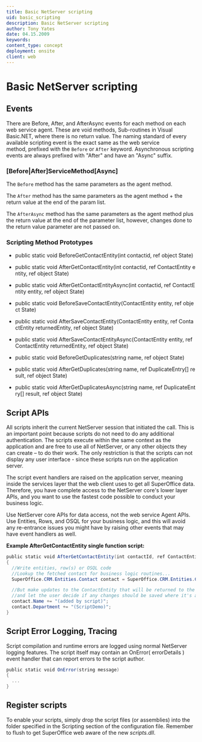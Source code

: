 ```yaml
---
title: Basic NetServer scripting
uid: basic_scripting
description: Basic NetServer scripting
author: Tony Yates
date: 04.15.2009
keywords:
content_type: concept
deployment: onsite
client: web
---
```


# Basic NetServer scripting

## Events

There are Before, After, and AfterAsync events for each method on each web service agent. These are void methods, Sub-routines in Visual Basic.NET, where there is no return value. The naming standard of every available scripting event is the exact same as the web service method, prefixed with the `Before` or `After` keyword. Asynchronous scripting events are always prefixed with "After" and have an "Async" suffix.

### \[Before|After\]ServiceMethod\[Async\]

The `Before` method has the same parameters as the agent method.

The `After` method has the same parameters as the agent method + the return value at the end of the param list.

The `AfterAsync` method has the same parameters as the agent method plus the return value at the end of the parameter list, however, changes done to the return value parameter are not passed on.

### Scripting Method Prototypes

* public static void BeforeGetContactEntity(int contactid, ref object State)
* public static void AfterGetContactEntity(int contactid, ref ContactEntity entity, ref object State)
* public static void AfterGetContactEntityAsync(int contactid, ref ContactEntity entity, ref object State)

* public static void BeforeSaveContactEntity(ContactEntity entity, ref object State)
* public static void AfterSaveContactEntity(ContactEntity entity, ref ContactEntity returnedEntity, ref object State)
* public static void AfterSaveContactEntityAsync(ContactEntity entity, ref ContactEntity returnedEntity, ref object State)

* public static void BeforeGetDuplicates(string name, ref object State)
* public static void AfterGetDuplicates(string name, ref DuplicateEntry\[\] result, ref object State)
* public static void AfterGetDuplicatesAsync(string name, ref DuplicateEntry\[\] result, ref object State)

## Script APIs

All scripts inherit the current NetServer session that initiated the call. This is an important point because scripts do not need to do any additional authentication. The scripts execute within the same context as the application and are free to use all of NetServer, or any other objects they can create – to do their work. The only restriction is that the scripts can not display any user interface - since these scripts run on the application server.

The script event handlers are raised on the application server, meaning inside the services layer that the web client uses to get all SuperOffice data. Therefore, you have complete access to the NetServer core's lower layer APIs, and you want to use the fastest code possible to conduct your business logic.

Use NetServer core APIs for data access, not the web service Agent APIs. Use Entities, Rows, and OSQL for your business logic, and this will avoid any re-entrance issues you might have by raising other events that may have event handlers as well.

**Example AfterGetContactEntity single function script:**

```csharp
public static void AfterGetContactEntity(int contactId, ref ContactEntity contact, ref object state)
{
  //Write entities, row(s) or OSQL code
  //Lookup the fetched contact for business logic routines...
  SuperOffice.CRM.Entities.Contact contact = SuperOffice.CRM.Entities.Contact.GetFromIdxContactId(contactId);

  //But make updates to the ContactEntity that will be returned to the web client
  //and let the user decide if any changes should be saved where it's appropriate.
  contact.Name += "(added by script)";
  contact.Department += "(ScriptDemo)";
}
```

## Script Error Logging, Tracing

Script compilation and runtime errors are logged using normal NetServer logging features. The script itself may contain an OnError( errorDetails ) event handler that can report errors to the script author.

```csharp
public static void OnError(string message)
{
  ...
}
```

## Register scripts

To enable your scripts, simply drop the script files (or assemblies) into the folder specified in the Scripting section of the configuration file. Remember to flush to get SuperOffice web aware of the new *scripts.dll*.
